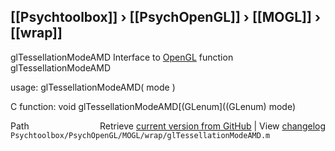 ## [[Psychtoolbox]] &#8250; [[PsychOpenGL]] &#8250; [[MOGL]] &#8250; [[wrap]]

glTessellationModeAMD  Interface to [OpenGL](OpenGL) function glTessellationModeAMD  
  
usage:  glTessellationModeAMD( mode )  
  
C function:  void glTessellationModeAMD[(GLenum]((GLenum) mode)  




<div class="code_header" style="text-align:right;">
  <span style="float:left;">Path&nbsp;&nbsp;</span> <span class="counter">Retrieve <a href=
  "https://raw.github.com/Psychtoolbox-3/Psychtoolbox-3/beta/Psychtoolbox/PsychOpenGL/MOGL/wrap/glTessellationModeAMD.m">current version from GitHub</a> | View <a href=
  "https://github.com/Psychtoolbox-3/Psychtoolbox-3/commits/beta/Psychtoolbox/PsychOpenGL/MOGL/wrap/glTessellationModeAMD.m">changelog</a></span>
</div>
<div class="code">
  <code>Psychtoolbox/PsychOpenGL/MOGL/wrap/glTessellationModeAMD.m</code>
</div>


